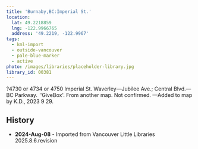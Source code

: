 ```yaml
---
title: 'Burnaby,BC:Imperial St.'
location:
  lat: 49.2218859
  lng: -122.9966765
  address: '49.2219, -122.9967'
tags:
  - kml-import
  - outside-vancouver
  - pale-blue-marker
  - active
photo: /images/libraries/placeholder-library.jpg
library_id: 00381
---
```

?4730 or 4734 or 4750 Imperial St.
Waverley—Jubilee Ave.; 
Central Blvd.—BC Parkway.  'GiveBox'.
From another map. Not confirmed.
—Added to map by K.D., 2023 9 29.  

## History
- **2024-Aug-08** - Imported from Vancouver Little Libraries 2025.8.6.revision
